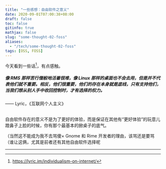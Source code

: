 ```yaml
---
title: "一些感想：自由软件之意义"
date: 2020-09-01T07:00:38+08:00
draft: false
toc: false
gitinfo: true
mathjax: false
slug: "some-thought-02-foss"
aliases:
  - "/tech/some-thought-02-foss"
tags: [OSS, FOSS]
---
```


今天看到一些话[^00]，有点感触。

<h5>像 RMS 那样苦行僧般地活着很难，像 Linux 那样的桌面也不会去用，但是并不代表他们就不重要。相反，他们很重要，他们的存在本身就是底线，只有支持他们，当我们想从别人手中收回控制时，才有选择的权力。</h5>

<div class="text-right">—— Lyric，《互联网个人主义》</div>
</br>

自由软件存在的意义不是为了更好的体验，而是保证在其他有“更好体验”的玩意儿蹬鼻子上脸的时候，你有那个最基本的掀桌子的底气。

（当然这不能成为我不去骂傻× Gnome 和 Rime 开发者的理由，该骂还是要骂
（谁让这俩，尤其是前者还有其他自由软件选择呢

---
[^00]: https://lyric.im/individualism-on-internet/
